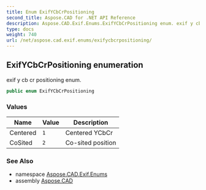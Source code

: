 ```yaml
---
title: Enum ExifYCbCrPositioning
second_title: Aspose.CAD for .NET API Reference
description: Aspose.CAD.Exif.Enums.ExifYCbCrPositioning enum. exif y cb cr positioning enum
type: docs
weight: 740
url: /net/aspose.cad.exif.enums/exifycbcrpositioning/
---
```

## ExifYCbCrPositioning enumeration

exif y cb cr positioning enum.

```csharp
public enum ExifYCbCrPositioning
```

### Values

| Name | Value | Description |
| --- | --- | --- |
| Centered | `1` | Centered YCbCr |
| CoSited | `2` | Co-sited position |

### See Also

* namespace [Aspose.CAD.Exif.Enums](../../aspose.cad.exif.enums/)
* assembly [Aspose.CAD](../../)


